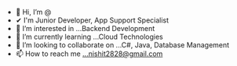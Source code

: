 - 👋 Hi, I’m @
- ✔  I'm Junior Developer, App Support Specialist 
- 👀 I’m interested in ...Backend Development
- 🌱 I’m currently learning ...Cloud Technologies
- 💞️ I’m looking to collaborate on ...C#, Java, Database Management
- 📫 How to reach me ...nishit2828@gmail.com


